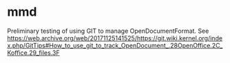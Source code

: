 # mmd
Preliminary testing of using GIT to manage OpenDocumentFormat.
See https://web.archive.org/web/20171125141525/https://git.wiki.kernel.org/index.php/GitTips#How_to_use_git_to_track_OpenDocument_.28OpenOffice.2C_Koffice.29_files.3F
